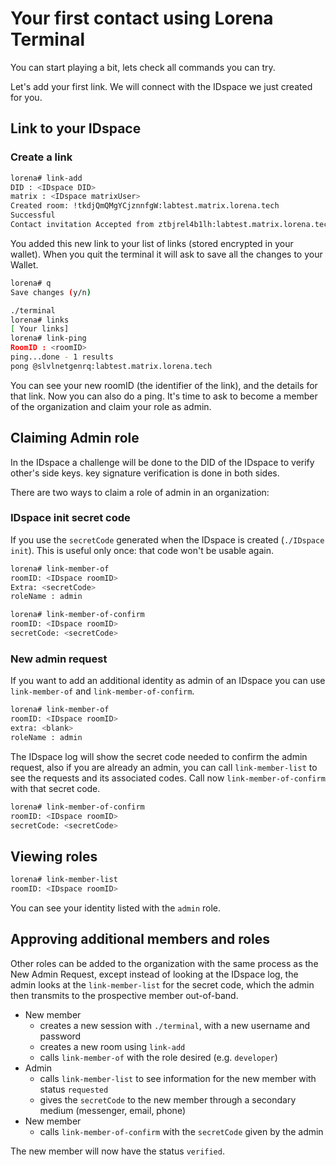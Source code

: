 # Your first contact using Lorena Terminal

You can start playing a bit, lets check all commands you can try.

Let's add your first link. We will connect with the IDspace we just created for you.

## Link to your IDspace

### Create a link

```bash
lorena# link-add
DID : <IDspace DID>
matrix : <IDspace matrixUser>
Created room: !tkdjQmQMgYCjznnfgW:labtest.matrix.lorena.tech
Successful
Contact invitation Accepted from ztbjrel4b1lh:labtest.matrix.lorena.tech
```

You added this new link to your list of links (stored encrypted in your wallet). When you quit the terminal it will ask to save all the changes to your Wallet.

```bash
lorena# q
Save changes (y/n)

./terminal
lorena# links
[ Your links]
lorena# link-ping
RoomID : <roomID>
ping...done - 1 results
pong @slvlnetgenrq:labtest.matrix.lorena.tech
```

You can see your new roomID (the identifier of the link), and the details for that link. Now you can also do a ping. It's time to ask to become a member of the organization and claim your role as admin.

## Claiming Admin role

In the IDspace a challenge will be done to the DID of the IDspace to verify other's side keys. key signature verification is done in both sides.

There are two ways to claim a role of admin in an organization:

### IDspace init secret code

If you use the `secretCode` generated when the IDspace is created (`./IDspace init`). This is useful only once: that code won't be usable again.

```bash
lorena# link-member-of
roomID: <IDspace roomID>
Extra: <secretCode>
roleName : admin
```

```bash
lorena# link-member-of-confirm
roomID: <IDspace roomID>
secretCode: <secretCode>
```

### New admin request

If you want to add an additional identity as admin of an IDspace you can use `link-member-of` and `link-member-of-confirm`.

```bash
lorena# link-member-of
roomID: <IDspace roomID>
extra: <blank>
roleName : admin
```

The IDspace log will show the secret code needed to confirm the admin request, also if you are already an admin, you can call `link-member-list` to see the requests and its associated codes. Call now `link-member-of-confirm` with that secret code.

```bash
lorena# link-member-of-confirm
roomID: <IDspace roomID>
secretCode: <secretCode>
```

## Viewing roles

```bash
lorena# link-member-list
roomID: <IDspace roomID>
```

You can see your identity listed with the `admin` role.

## Approving additional members and roles

Other roles can be added to the organization with the same process as the New Admin Request, except instead of looking at the IDspace log, the admin looks at the `link-member-list` for the secret code, which the admin then transmits to the prospective member out-of-band.

* New member
  * creates a new session with `./terminal`, with a new username and password
  * creates a new room using `link-add`
  * calls `link-member-of` with the role desired (e.g. `developer`)
* Admin
  * calls `link-member-list` to see information for the new member with status `requested`
  * gives the `secretCode` to the new member through a secondary medium (messenger, email, phone)
* New member
  * calls `link-member-of-confirm` with the `secretCode` given by the admin

The new member will now have the status `verified`.